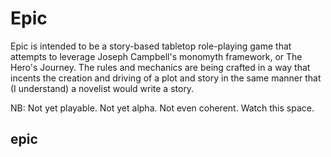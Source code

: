 # Epic
Epic is intended to be a story-based tabletop role-playing game that attempts
to leverage Joseph Campbell's monomyth framework, or The Hero's Journey.  The
rules and mechanics are being crafted in a way that incents the creation
and driving of a plot and story in the same manner that (I understand) a
novelist would write a story.

NB: Not yet playable.  Not yet alpha.  Not even coherent.  Watch this space.
## epic
